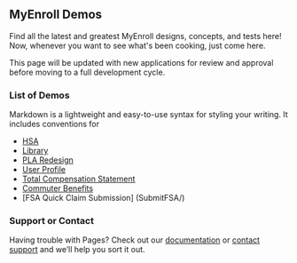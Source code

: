 ## MyEnroll Demos

Find all the latest and greatest MyEnroll designs, concepts, and tests here! Now, whenever you want to see what's been cooking, just come here.

This page will be updated with new applications for review and approval before moving to a full development cycle. 

### List of Demos

Markdown is a lightweight and easy-to-use syntax for styling your writing. It includes conventions for

* [HSA](HSA/)
* [Library](Library/)
* [PLA Redesign](PLA_Redesign/)
* [User Profile](UserProfile/)
* [Total Compensation Statement](TotalCompStatement/)
* [Commuter Benefits](CommuterBenefits/)
* [FSA Quick Claim Submission] (SubmitFSA/)



### Support or Contact

Having trouble with Pages? Check out our [documentation](https://help.github.com/categories/github-pages-basics/) or [contact support](https://github.com/contact) and we’ll help you sort it out.
